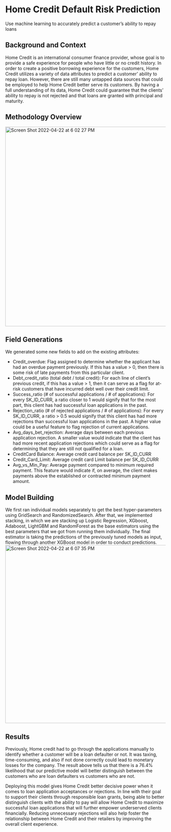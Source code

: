 # Home Credit Default Risk Prediction
Use machine learning to accurately predict a customer’s ability to repay loans

## Background and Context
Home Credit is an international consumer finance provider, whose goal is to provide a safe experience for people who have little or no credit history. In order to create a positive borrowing experience for the customers, Home Credit utilizes a variety of data attributes to predict a customer’ ability to repay loan. However, there are still many untapped data sources that could be employed to help Home Credit better serve its customers. By having a full understanding of its data, Home Credit could guarantee that the clients’ ability to repay is not rejected and that loans are granted with principal and maturity.

## Methodology Overview
<img width="624" alt="Screen Shot 2022-04-22 at 6 02 27 PM" src="https://user-images.githubusercontent.com/77939423/164815453-0af69366-53c0-4307-988f-d19e2bbd0aa9.png">

## Field Generations
We generated some new fields to add on the existing attributes:
- Credit_overdue: Flag assigned to determine whether the applicant has had an overdue payment previously. If this has a value > 0, then there is some risk of late payments from this particular client.
- Debt_credit_ratio (total debt / total credit): For each line of client’s previous credit, if this has a value > 1, then it can serve as a flag for at-risk customers that have incurred debt well over their credit limit.
- Success_ratio (# of successful applications / # of applications): For every SK_ID_CURR, a ratio closer to 1 would signify that for the most part, this client has had successful loan applications in the past.
- Rejection_ratio (# of rejected applications / # of applications): For every SK_ID_CURR, a ratio > 0.5 would signify that this client has had more rejections than successful loan applications in the past. A higher value could be a useful feature to flag rejection of current applications.
- Avg_days_bet_rejection: Average days between each previous application rejection. A smaller value would indicate that the client has had more recent application rejections which could serve as a flag for determining that they are still not qualified for a loan.
- CreditCard Balance: Average credit card balance per SK_ID_CURR
- Credit_Card_Limit: Average credit card Limit balance per SK_ID_CURR
- Avg_vs_Min_Pay: Average payment compared to minimum required payment. This feature would indicate if, on average, the client makes payments above the established or contracted minimum payment amount.

## Model Building
We first ran individual models separately to get the best hyper-parameters using GridSearch and RandomizedSearch. After that, we implemented stacking, in which we are stacking up Logistic Regression, XGboost, Adaboost, LightGBM and RandomForest as the base estimators using the best parameters that we got from running them individually. The final estimator is taking the predictions of the previously tuned models as input, flowing through another XGBoost model in order to conduct predictions.
<img width="557" alt="Screen Shot 2022-04-22 at 6 07 35 PM" src="https://user-images.githubusercontent.com/77939423/164815837-309ae1f4-5276-41ab-8c39-3f055752d191.png">

## Results
Previously, Home credit had to go through the applications manually to identify whether a customer will be a loan defaulter or not. It was taxing, time-consuming, and also if not done correctly could lead to monetary losses for the company. The result above tells us that there is a 76.4% likelihood that our predictive model will better distinguish between the customers who are loan defaulters vs customers who are not.

Deploying this model gives Home Credit better decisive power when it comes to loan application acceptances or rejections. In line with their goal to support their clients through responsible loan grants, being able to better distinguish clients with the ability to pay will allow Home Credit to
maximize successful loan applications that will further empower underserved clients financially. Reducing unnecessary rejections will also help foster the relationship between Home Credit and their retailers by improving the overall client experience.
